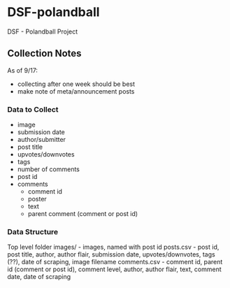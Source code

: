 # DSF-polandball
DSF - Polandball Project

## Collection Notes
As of 9/17:
- collecting after one week should be best
- make note of meta/announcement posts

### Data to Collect

- image
- submission date
- author/submitter
- post title
- upvotes/downvotes
- tags
- number of comments
- post id
- comments
	- comment id
	- poster
	- text
	- parent comment (comment or post id)

### Data Structure

Top level folder
	images/
		- images, named with post id
	posts.csv
		- post id, post title, author, author flair, submission date, upvotes/downvotes, tags (??), date of scraping, image filename
	comments.csv
		- comment id, parent id (comment or post id), comment level, author, author flair, text, comment date, date of scraping
